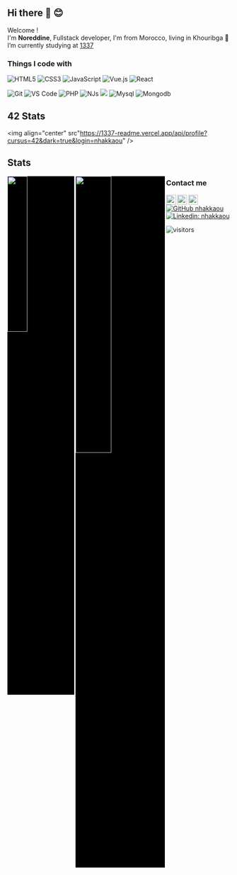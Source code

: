 ## Hi there 👋 😊

<p>Welcome !</br> I'm <strong>Noreddine</strong>, Fullstack developer, I'm from Morocco, living in Khouribga
🌱 I’m currently studying at <a href="https://1337.ma/">1337</a>
<h3>Things I code with</h3>

![HTML5](https://img.shields.io/badge/-HTML5-%23E44D27?style=flat-square&logo=html5&logoColor=ffffff)
![CSS3](https://img.shields.io/badge/-CSS3-%231572B6?style=flat-square&logo=css3)
![JavaScript](https://img.shields.io/badge/-JavaScript-%23F7DF1C?style=flat-square&logo=javascript&logoColor=000000&labelColor=%23F7DF1C&color=%23FFCE5A)
![Vue.js](https://img.shields.io/badge/-Vue.js-%232c3e50?style=flat-square&logo=Vue.js)
![React](https://img.shields.io/badge/-React-%23282C34?style=flat-square&logo=react)


![Git](https://img.shields.io/badge/-Git-%23F05032?style=flat-square&logo=git&logoColor=%23ffffff)
![VS Code](https://img.shields.io/badge/-VSCode-%23007ACC?style=flat-square&logo=visual-studio-code)
![PHP](https://img.shields.io/badge/-Php-%23007ACC?style=flat-square&logo=php)
![NJs](https://img.shields.io/badge/-Node-%23007ACC?style=flat-square&logo=nodejs)
![](https://img.shields.io/badge/-C-%23007ACC?style=flat-square&logo=c)
![Mysql](https://img.shields.io/badge/-Mysql-%23007ACC?style=flat-square&logo=mysql)
![Mongodb](https://img.shields.io/badge/-Mongodb-%23007ACC?style=flat-square&logo=mongodb)


## 42 Stats

<img align="center" src"https://1337-readme.vercel.app/api/profile?cursus=42&dark=true&login=nhakkaou" />

## Stats
<img width=30% style="background-color: black;" align="left" src="https://github-readme-stats.vercel.app/api/top-langs/?username=nhakkaou&layout=compact&theme=merko"/>
<img width=40% style="background-color: black;" align="left" src="https://github-readme-stats.vercel.app/api?username=nhakkaou&show_icons=true&theme=merko" />
 

### Contact me 

<a target="_blank" href="https://www.instagram.com/king_nour9/">
  <img align="left" alt="Instagram" width="22px" src="https://cdn.jsdelivr.net/npm/simple-icons@v3/icons/instagram.svg" />
</a>

<a target="_blank" href="mailto:noureddine.hak@gmail.com">
  <img align="left" alt="Gmail" width="22px" src="https://cdn.jsdelivr.net/npm/simple-icons@v3/icons/gmail.svg" />
</a>
<a target="_blank" href="https://fb.com/nhakkaou">
  <img align="left" alt="Facebook" width="22px" src="https://cdn.jsdelivr.net/npm/simple-icons@v3/icons/facebook.svg" />
</a>


[![GitHub nhakkaou](https://img.shields.io/github/followers/nhakkaou?label=follow&style=social)](https://github.com/nhakkaou)
[![Linkedin: nhakkaou](https://img.shields.io/badge/-nhakkaou-blue?style=flat-square&logo=Linkedin&logoColor=white&link=https://www.linkedin.com/in/noreddine-hakkaoui/)](https://www.linkedin.com/in/nhakkaou/)



![visitors](https://xiaoluoboding-visitor-badge.glitch.me/badge?page_id=nhakkaou)
<!--
# ![nhakkaou header](https://github.com/nhakkaou/nhakkaou/blob/main/resources/nh.jpg)
**nhakkaou/nhakkaou** is a ✨ _special_ ✨ repository because its `README.md` (this file) appears on your GitHub profile.
Here are some ideas to get you started:
- 🔭 I’m currently working on ...
- 🌱 I’m currently learning ...
- 👯 I’m looking to collaborate on ...
- 🤔 I’m looking for help with ...
- 💬 Ask me about ...
- 📫 How to reach me: ...
- 😄 Pronouns: ...
- ⚡ Fun fact: ...
-->
